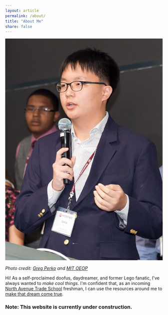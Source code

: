```yaml
---
layout: article
permalink: /about/
title: "About Me"
share: false
---
```


![Photo credit: Greg Perko and MIT OEOP](/images/about.jpg)

*Photo credit: [Greg Perko](http://www.perkophoto.com/) and [MIT OEOP](http://oeop.mit.edu/)* 

Hi! As a self-proclaimed doofus, daydreamer, and former Lego fanatic, I've always wanted to *make cool things*. I'm confident that, as an incoming [North Avenue Trade School](http://www.gatech.edu "Georgia Tech") freshman, I can use the resources around me to [make that dream come true](/projects). 

### Note: This website is currently under construction. 